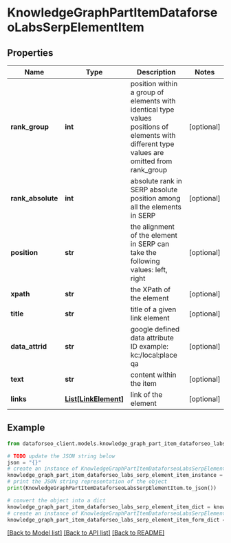 # KnowledgeGraphPartItemDataforseoLabsSerpElementItem


## Properties

Name | Type | Description | Notes
------------ | ------------- | ------------- | -------------
**rank_group** | **int** | position within a group of elements with identical type values positions of elements with different type values are omitted from rank_group | [optional] 
**rank_absolute** | **int** | absolute rank in SERP absolute position among all the elements in SERP | [optional] 
**position** | **str** | the alignment of the element in SERP can take the following values: left, right | [optional] 
**xpath** | **str** | the XPath of the element | [optional] 
**title** | **str** | title of a given link element | [optional] 
**data_attrid** | **str** | google defined data attribute ID example: kc:/local:place qa | [optional] 
**text** | **str** | content within the item | [optional] 
**links** | [**List[LinkElement]**](LinkElement.md) | link of the element | [optional] 

## Example

```python
from dataforseo_client.models.knowledge_graph_part_item_dataforseo_labs_serp_element_item import KnowledgeGraphPartItemDataforseoLabsSerpElementItem

# TODO update the JSON string below
json = "{}"
# create an instance of KnowledgeGraphPartItemDataforseoLabsSerpElementItem from a JSON string
knowledge_graph_part_item_dataforseo_labs_serp_element_item_instance = KnowledgeGraphPartItemDataforseoLabsSerpElementItem.from_json(json)
# print the JSON string representation of the object
print(KnowledgeGraphPartItemDataforseoLabsSerpElementItem.to_json())

# convert the object into a dict
knowledge_graph_part_item_dataforseo_labs_serp_element_item_dict = knowledge_graph_part_item_dataforseo_labs_serp_element_item_instance.to_dict()
# create an instance of KnowledgeGraphPartItemDataforseoLabsSerpElementItem from a dict
knowledge_graph_part_item_dataforseo_labs_serp_element_item_form_dict = knowledge_graph_part_item_dataforseo_labs_serp_element_item.from_dict(knowledge_graph_part_item_dataforseo_labs_serp_element_item_dict)
```
[[Back to Model list]](../README.md#documentation-for-models) [[Back to API list]](../README.md#documentation-for-api-endpoints) [[Back to README]](../README.md)


